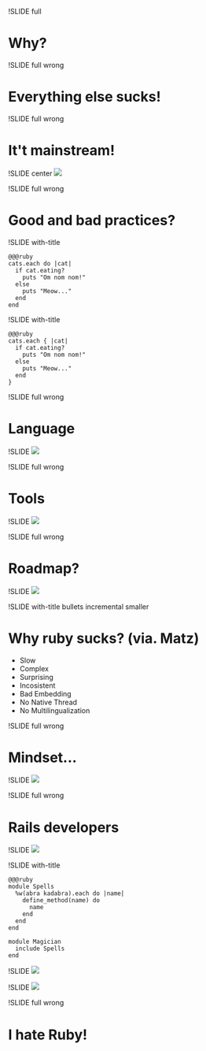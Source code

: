 !SLIDE full
# Why?

!SLIDE full wrong
# Everything else sucks!

!SLIDE full wrong
# It't mainstream!

!SLIDE center
<img src="images/kitty.jpg" />

!SLIDE full wrong
# Good and bad practices?

!SLIDE with-title

    @@@ruby
	cats.each do |cat|
	  if cat.eating?
	    puts "Om nom nom!"
	  else
	    puts "Meow..."
      end
	end

!SLIDE with-title

    @@@ruby
	cats.each { |cat|
	  if cat.eating?
	    puts "Om nom nom!"
	  else
	    puts "Meow..."
      end
	}

!SLIDE full wrong
# Language

!SLIDE
<img src="images/statule.jpg" />

!SLIDE full wrong
# Tools

!SLIDE 
<img src="images/yuno.jpg" />

!SLIDE full wrong
# Roadmap?

!SLIDE
<img src="images/roadmap.jpg" />

!SLIDE with-title bullets incremental smaller
# Why ruby sucks? (via. Matz)

* Slow
* Complex
* Surprising
* Incosistent
* Bad Embedding
* No Native Thread
* No Multilingualization

!SLIDE full wrong
# Mindset...

!SLIDE
<img src="images/hero.jpg" />

!SLIDE full wrong
# Rails developers

!SLIDE
<img src="images/harry.jpg" />

!SLIDE with-title

    @@@ruby
    module Spells
	  %w(abra kadabra).each do |name|
	    define_method(name) do
		  name
		end
	  end
	end

    module Magician
	  include Spells
	end

!SLIDE
<img src="images/facepalm.jpg" />

!SLIDE
<img src="images/zomg.jpg" />

!SLIDE full wrong
# I hate Ruby!
